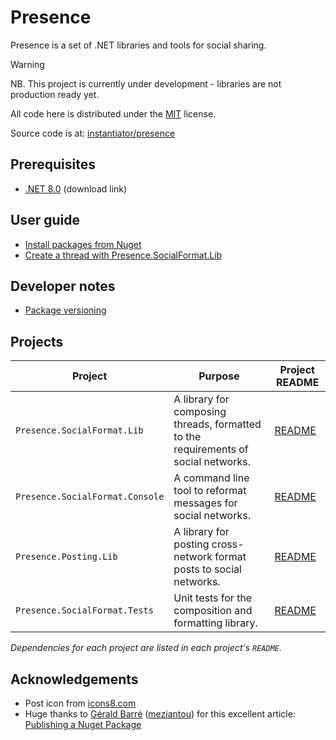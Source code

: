 # Presence

Presence is a set of .NET libraries and tools for social sharing.

> [!WARNING]
> NB. This project is currently under development - libraries are not production ready yet.

All code here is distributed under the [MIT](https://github.com/instantiator/presence/blob/main/LICENSE) license.

Source code is at: [instantiator/presence](https://github.com/instantiator/presence)

## Prerequisites

- [.NET 8.0](https://dotnet.microsoft.com/en-us/download/dotnet/8.0) (download link)

## User guide

- [Install packages from Nuget](guides/install-packages.md)
- [Create a thread with Presence.SocialFormat.Lib](guides/create-thread.md)

## Developer notes

- [Package versioning](dev-notes/package-versioning.md)

## Projects

| Project                         | Purpose                                                                            | Project README                                                                    |
| ------------------------------- | ---------------------------------------------------------------------------------- | --------------------------------------------------------------------------------- |
| `Presence.SocialFormat.Lib`     | A library for composing threads, formatted to the requirements of social networks. | [README](https://github.com/instantiator/presence/SocialFormat.Lib/README.md)     |
| `Presence.SocialFormat.Console` | A command line tool to reformat messages for social networks.                      | [README](https://github.com/instantiator/presence/SocialFormat.Console/README.md) |
| `Presence.Posting.Lib`          | A library for posting cross-network format posts to social networks.               | [README](https://github.com/instantiator/presence/Presence.Lib/README.md)         |
| `Presence.SocialFormat.Tests`   | Unit tests for the composition and formatting library.                             | [README](https://github.com/instantiator/presence/SocialFormat.Tests/README.md)   |

_Dependencies for each project are listed in each project's `README`._

## Acknowledgements

- Post icon from [icons8.com](https://icons8.com)
- Huge thanks to [Gérald Barré](https://bsky.app/profile/meziantou.net) ([meziantou](https://github.com/meziantou)) for this excellent article: [Publishing a Nuget Package](https://www.meziantou.net/publishing-a-nuget-package-following-best-practices-using-github.htm)
